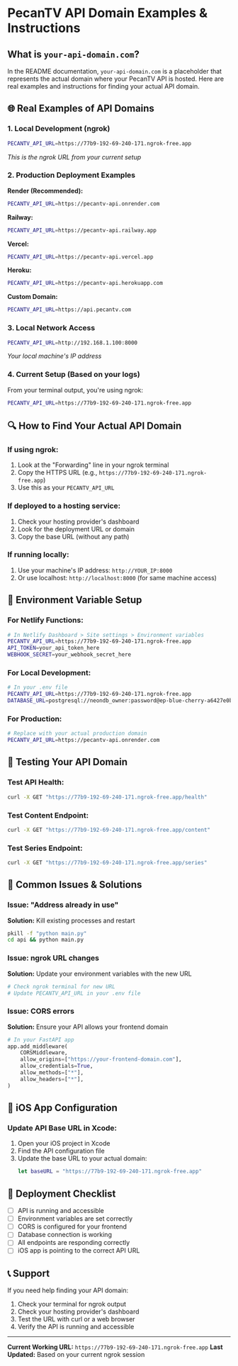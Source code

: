 # PecanTV API Domain Examples & Instructions

## What is `your-api-domain.com`?

In the README documentation, `your-api-domain.com` is a placeholder that represents the actual domain where your PecanTV API is hosted. Here are real examples and instructions for finding your actual API domain.

## 🌐 Real Examples of API Domains

### 1. Local Development (ngrok)
```bash
PECANTV_API_URL=https://77b9-192-69-240-171.ngrok-free.app
```
*This is the ngrok URL from your current setup*

### 2. Production Deployment Examples

**Render (Recommended):**
```bash
PECANTV_API_URL=https://pecantv-api.onrender.com
```

**Railway:**
```bash
PECANTV_API_URL=https://pecantv-api.railway.app
```

**Vercel:**
```bash
PECANTV_API_URL=https://pecantv-api.vercel.app
```

**Heroku:**
```bash
PECANTV_API_URL=https://pecantv-api.herokuapp.com
```

**Custom Domain:**
```bash
PECANTV_API_URL=https://api.pecantv.com
```

### 3. Local Network Access
```bash
PECANTV_API_URL=http://192.168.1.100:8000
```
*Your local machine's IP address*

### 4. Current Setup (Based on your logs)
From your terminal output, you're using ngrok:
```bash
PECANTV_API_URL=https://77b9-192-69-240-171.ngrok-free.app
```

## 🔍 How to Find Your Actual API Domain

### If using ngrok:
1. Look at the "Forwarding" line in your ngrok terminal
2. Copy the HTTPS URL (e.g., `https://77b9-192-69-240-171.ngrok-free.app`)
3. Use this as your `PECANTV_API_URL`

### If deployed to a hosting service:
1. Check your hosting provider's dashboard
2. Look for the deployment URL or domain
3. Copy the base URL (without any path)

### If running locally:
1. Use your machine's IP address: `http://YOUR_IP:8000`
2. Or use localhost: `http://localhost:8000` (for same machine access)

## 📝 Environment Variable Setup

### For Netlify Functions:
```bash
# In Netlify Dashboard > Site settings > Environment variables
PECANTV_API_URL=https://77b9-192-69-240-171.ngrok-free.app
API_TOKEN=your_api_token_here
WEBHOOK_SECRET=your_webhook_secret_here
```

### For Local Development:
```bash
# In your .env file
PECANTV_API_URL=https://77b9-192-69-240-171.ngrok-free.app
DATABASE_URL=postgresql://neondb_owner:password@ep-blue-cherry-a6427e0b-pooler.us-west-2.aws.neon.tech/neondb?sslmode=require
```

### For Production:
```bash
# Replace with your actual production domain
PECANTV_API_URL=https://pecantv-api.onrender.com
```

## 🧪 Testing Your API Domain

### Test API Health:
```bash
curl -X GET "https://77b9-192-69-240-171.ngrok-free.app/health"
```

### Test Content Endpoint:
```bash
curl -X GET "https://77b9-192-69-240-171.ngrok-free.app/content"
```

### Test Series Endpoint:
```bash
curl -X GET "https://77b9-192-69-240-171.ngrok-free.app/series"
```

## 🔧 Common Issues & Solutions

### Issue: "Address already in use"
**Solution:** Kill existing processes and restart
```bash
pkill -f "python main.py"
cd api && python main.py
```

### Issue: ngrok URL changes
**Solution:** Update your environment variables with the new URL
```bash
# Check ngrok terminal for new URL
# Update PECANTV_API_URL in your .env file
```

### Issue: CORS errors
**Solution:** Ensure your API allows your frontend domain
```python
# In your FastAPI app
app.add_middleware(
    CORSMiddleware,
    allow_origins=["https://your-frontend-domain.com"],
    allow_credentials=True,
    allow_methods=["*"],
    allow_headers=["*"],
)
```

## 📱 iOS App Configuration

### Update API Base URL in Xcode:
1. Open your iOS project in Xcode
2. Find the API configuration file
3. Update the base URL to your actual domain:
   ```swift
   let baseURL = "https://77b9-192-69-240-171.ngrok-free.app"
   ```

## 🚀 Deployment Checklist

- [ ] API is running and accessible
- [ ] Environment variables are set correctly
- [ ] CORS is configured for your frontend
- [ ] Database connection is working
- [ ] All endpoints are responding correctly
- [ ] iOS app is pointing to the correct API URL

## 📞 Support

If you need help finding your API domain:
1. Check your terminal for ngrok output
2. Check your hosting provider's dashboard
3. Test the URL with curl or a web browser
4. Verify the API is running and accessible

---

**Current Working URL:** `https://77b9-192-69-240-171.ngrok-free.app`
**Last Updated:** Based on your current ngrok session 